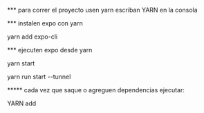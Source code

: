 *** para correr el proyecto usen yarn
escriban YARN en la consola


*** instalen expo con yarn


yarn add expo-cli


*** ejecuten expo desde yarn

yarn start

yarn run start --tunnel



***** cada vez que saque o agreguen dependencias ejecutar:

YARN add

